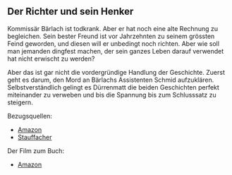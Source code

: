 <!--Bonhoeffer-->

## Der Richter und sein Henker ##

Kommissär Bärlach ist todkrank. Aber er hat noch eine alte Rechnung zu begleichen. Sein bester Freund ist vor Jahrzehnten zu seinem grössten Feind geworden, und diesen will er unbedingt noch richten. Aber wie soll man jemanden dingfest machen, der sein ganzes Leben darauf verwendet hat nicht erwischt zu werden?

Aber das ist gar nicht die vordergründige Handlung der Geschichte. Zuerst geht es darum, den Mord an Bärlachs Assistenten Schmid aufzuklären. Selbstverständlich gelingt es Dürrenmatt die beiden Geschichten perfekt miteinander zu verweben und bis die Spannung bis zum Schlusssatz zu steigern. 



Bezugsquellen:

- [Amazon](http://www.amazon.de/Richter-sein-Henker-Verdacht-Kriminalromane/dp/3257230605/ref=sr_1_4?ie=UTF8&qid=1364540160&sr=8-4)
- [Stauffacher](http://www.stauffacher.ch/shop/stb_start_startseite/suche/;jsessionid=4C21A8DDB9B25864EFC56EA72203FDB1.tc3p?fq=978-3257230604&sswg=ANY&submit.x=0&submit.y=0&timestamp=1364540207009)

Der Film zum Buch:

- [Amazon](http://www.amazon.de/Richter-sein-Henker-Jon-Voight/dp/B004ZH34W0/ref=sr_1_1?s=dvd&ie=UTF8&qid=1364540291&sr=1-1)